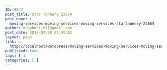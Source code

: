 ```yaml
---
ID: 9547
post_title: Star Tannery 22654
post_name: >
  moving-services-moving-services-moving-services-startannery-22654
author: mrgabonijeff@gmail.com
post_date: 2018-03-28 01:49:02
layout: page
link: >
  http://localhost/wordpress/moving-services-moving-services-moving-services-startannery-22654/
published: true
tags: [ ]
categories: [ ]
---
```

